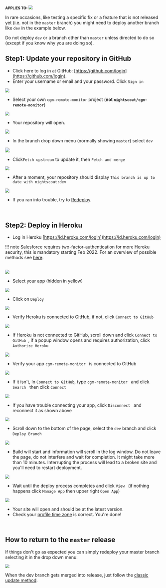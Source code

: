 <span style="font-size:smaller;">**APPLIES TO:**</span>	<img src="../../vendors/img/Heroku.png" style="zoom:80%;" />

In rare occasions, like testing a specific fix or a feature that is not released yet (i.e. not in the `master` branch) you might need to deploy another branch like `dev` in the example below.

Do not deploy `dev` or a branch other than `master` unless directed to do so (except if you know why you are doing so).

## Step1: Update your repository in GitHub

- Click here to log in at GitHub: [https://github.com/login](https://github.com/login).
- Enter your username or email and your password. Click `Sign in`

<img src="../img/UpdateNS00.png" style="zoom:80%;" >

</br>

- Select your own `cgm-remote-monitor` project (**not `nightscout/cgm-remote-monitor`**)

<img src="../img/UpdateNS01.png" style="zoom:80%;" >

</br>

- Your repository will open. 

<img src="../img/Dev00.png" style="zoom:80%;" >

- In the branch drop down menu (normally showing `master`) select  `dev`

<img src="../img/Dev01.png" style="zoom:90%;" >

</br>

- Click`Fetch upstream` to update it, then  `Fetch and merge`

<img src="../img/Dev03.png" style="zoom:80%;" >

</br>

- After a moment, your repository should display `This branch is up to date with nightscout:dev`

<img src="../img/Dev04.png" style="zoom:80%;" >

- If you ran into trouble, try to [Redeploy](./redeploy.md).

</br>

## Step2: Deploy in Heroku

- Log in Heroku [https://id.heroku.com/login](https://id.heroku.com/login) 

!!! note
    Salesforce requires two-factor-authentication for more Heroku security, this is mandatory starting Feb 2022. For an overview of possible methods see [here](../../vendors/heroku).

</br>

<img src="../img/UpdateNS15.png" style="zoom:80%;" >

</br>

- Select your app (hidden in yellow)

<img src="../img/UpdateNS16.png" style="zoom:80%;" >

</br>

- Click on `Deploy `

<img src="../img/UpdateNS17.png" style="zoom:80%;" >

</br>

- Verify Heroku is connected to GitHub, if not, click `Connect to GitHub`

<img src="../img/UpdateNS18.png" style="zoom:80%;" >

</br>

- If Heroku is not connected to GitHub, scroll down and click `Connect to GitHub `, if a popup window opens and requires authorization, click `Authorize Heroku`

<img src="../img/UpdateNS19.png" style="zoom:80%;" >

</br>

- Verify your app `cgm-remote-monitor ` is connected to GitHub

<img src="../img/UpdateNS20.png" style="zoom:80%;" >

</br>

- If it isn't, In `Connect to GitHub`, type `cgm-remote-monitor ` and click  `Search ` then click `Connect `

<img src="../img/UpdateNS21.png" style="zoom:80%;" >

</br>

- If you have trouble connecting your app, click `Disconnect ` and reconnect it as shown above

<img src="../img/UpdateNS22.png" style="zoom:80%;" >

</br>

- Scroll down to the bottom of the page, select the `dev` branch and click `Deploy Branch` 

<img src="../img/Dev05.png" style="zoom:80%;" >

</br>

- Build will start and information will scroll in the log window. Do not leave the page, do not interfere and wait for completion. It might take more than 10 minutes. Interrupting the process will lead to a broken site and you'll need to restart deployment.

<img src="../img/UpdateNS24.png" style="zoom:80%;" >

</br>

- Wait until the deploy process completes and click `View ` (if nothing happens click `Manage App` then upper right `Open App`)

<img src="../img/UpdateNS25.png" style="zoom:80%;" >

</br>

- Your site will open and should be at the latest version. 
- Check your [profile time zone](../../nightscout/profile_editor/#profile-view) is correct. You're done!

</br>

## How to return to the `master` release

If things don't go as expected you can simply redeploy your master branch selecting it in the drop down menu:

<img src="../img/UpdateNS23.png" style="zoom:80%;" >

When the dev branch gets merged into release, just follow the [classic update method](./update.md).